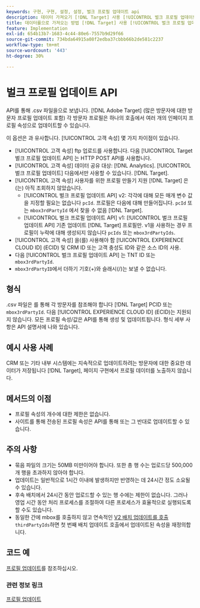 ```yaml
---
keywords: 구현, 구현, 설정, 설정, 벌크 프로필 업데이트 api
description: 데이터 가져오기 [!DNL Target] 사용 [!UICONTROL 벌크 프로필 업데이트 API].
title: 데이터를으로 가져오는 방법 [!DNL Target] 사용 [!UICONTROL 벌크 프로필 업데이트 API]?
feature: Implementation
exl-id: 654b13b7-1683-4c44-80e6-7557b9d29f66
source-git-commit: 734bda64915a08f2edba37cbbb66b2de581c2237
workflow-type: tm+mt
source-wordcount: '443'
ht-degree: 30%

---
```


# 벌크 프로필 업데이트 API

API를 통해 .csv 파일을으로 보냅니다. [!DNL Adobe Target] (많은 방문자에 대한 방문자 프로필 업데이트 포함) 각 방문자 프로필은 하나의 호출에서 여러 개의 인페이지 프로필 속성으로 업데이트할 수 있습니다.

이 옵션은 과 유사합니다. [!UICONTROL 고객 속성] 몇 가지 차이점이 있습니다.

* [!UICONTROL 고객 속성] ftp 업로드를 사용합니다. 다음 [!UICONTROL Target 벌크 프로필 업데이트 API] 는 HTTP POST API를 사용합니다.
* [!UICONTROL 고객 속성] 데이터 공유 대상: [!DNL Analytics]. [!UICONTROL 벌크 프로필 업데이트] 다음에서만 사용할 수 있습니다. [!DNL Target].
* [!UICONTROL 고객 속성] 사용자를 위한 프로필 만들기 지원 [!DNL Target] 은(는) 아직 조회하지 않았습니다.
   * [!UICONTROL 벌크 프로필 업데이트 API] v2: 각각에 대해 모든 매개 변수 값을 지정할 필요는 없습니다 `pcId`. 프로필은 다음에 대해 만들어집니다. `pcId` 또는 `mbox3rdPartyId` 에서 찾을 수 없음 [!DNL Target].
   * [!UICONTROL 벌크 프로필 업데이트 API] v1: [!UICONTROL 벌크 프로필 업데이트 API] 기존 업데이트 [!DNL Target] 프로필만. v1을 사용하는 경우 프로필이 누락에 대해 생성되지 않습니다 `pcIds` 또는 `mbox3rdPartyIds`.
* [!UICONTROL 고객 속성] 을(를) 사용해야 함 [!UICONTROL EXPERIENCE CLOUD ID] (ECID) 및 CRM ID 또는 고객 충성도 ID와 같은 소스 ID의 사용.
* 다음 [!UICONTROL 벌크 프로필 업데이트 API] 는 TNT ID 또는 `mbox3rdPartyId`.
* `mbox3rdPartyID`에서 더하기 기호(+)와 슬래시(/)는 보낼 수 없습니다.

## 형식

.csv 파일은 를 통해 각 방문자를 참조해야 합니다 [!DNL Target] PCID 또는 `mbox3rdPartyId`. 다음 [!UICONTROL EXPERIENCE CLOUD ID] (ECID)는 지원되지 않습니다. 모든 프로필 속성/값은 API를 통해 생성 및 업데이트됩니다. 형식 세부 사항은 API 설명서에 나와 있습니다.

## 예시 사용 사례

CRM 또는 기타 내부 시스템에는 지속적으로 업데이트하려는 방문자에 대한 중요한 데이터가 저장됩니다 [!DNL Target], 페이지 구현에서 프로필 데이터를 노출하지 않습니다.

## 메서드의 이점

* 프로필 속성의 개수에 대한 제한은 없습니다.
* 사이트를 통해 전송된 프로필 속성은 API를 통해 또는 그 반대로 업데이트할 수 있습니다.

## 주의 사항

* 묶음 파일의 크기는 50MB 미만이어야 합니다. 또한 총 행 수는 업로드당 500,000개 행을 초과하지 않아야 합니다.
* 업데이트는 일반적으로 1시간 이내에 발생하지만 반영하는 데 24시간 정도 소요될 수 있습니다.
* 후속 배치에서 24시간 동안 업로드할 수 있는 행 수에는 제한이 없습니다. 그러나 영업 시간 동안 처리 프로세스를 조절하여 다른 프로세스가 효율적으로 실행되도록 할 수도 있습니다.
* 동일한 간에 mbox를 호출하지 않고 연속적인 [V2 배치 업데이트를 호출](https://developers.adobetarget.com/api/#updating-profiles)`thirdPartyIds`하면 첫 번째 배치 업데이트 호출에서 업데이트된 속성을 재정의합니다.

## 코드 예

[프로필 업데이트](https://developers.adobetarget.com/api/#updating-profiles)를 참조하십시오.

### 관련 정보 링크

[프로필 업데이트](https://developers.adobetarget.com/api/#updating-profiles)
